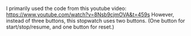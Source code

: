 I primarily used the code from this youtube video: https://www.youtube.com/watch?v=8Nsb9cjmOVA&t=459s
However, instead of three buttons, this stopwatch uses two buttons. 
(One button for start/stop/resume, and one button for reset.) 

